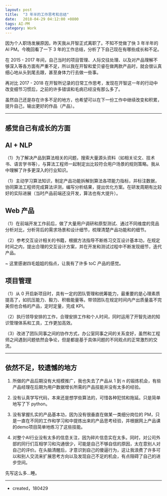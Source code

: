 ```yaml
---
layout: post
title:  "3 年半的工作思考和总结"
date:   2018-04-29 04:12:00 +0800
tags: AI-PM
category: Work
---
```


因为个人职场发展原因，昨天我从开智正式离职了。不知不觉做了快 3 年半年的 AI PM。今晚回看了一下 3 年的工作总结，分析了下自己现在有哪些成长和不足。

在 2015 - 2017 年间，自己当时的项目管理、人际交往处理、以及对产品理解不够深入等各方面有严重不足，所以我在开智和爱贝睿在做两款产品时，就会很认真细心地从头到尾去跟，甚至身体力行去做一些事。

再对比 2017 - 2018 在开智所记录的日常工作思考，发现在开智这一年的行动中改变细节习惯后，之前的许多错误和毛病已经没有那么多了。

虽然自己还是存在许多不足的地方，也希望可以在下一份工作中继续改变和积累，提升自己，输出更好的作品（产品）。

---

## 感觉自己有成长的方面

## AI + NLP 

（1）为了解决产品到算法相关的问题，搜索大量源头资料（如相关论文、技术书、语言学书等），与算法工程师一起制定出比较符合用户场景的规则策略。我从中理解了许多更深入的行业知识。

（1）主动学习算法知识，制定产品功能拆解到算法各项能力指标，并标注数据，协同算法工程师完成算法评测，编写分析结果，提出优化方案。在研发周期有比较好的实际进展（当时产品前端还没开发，算法也有大提升）。

## Web 产品

（1）在前端开发工作前后，做了大量用户调研和原型测试、通过不同维度的竞品分析对比，分析背后的需求场景和设计细节，梳理清楚产品功能和的细节。

（2）参考交互设计相关的书籍，根据方法指导不断练习交互设计基本功，在规定时间之内，提出合理的交互设计方案，并在开发和测试过程中不断发现细节，迭代产品。

~ 这里感谢四毛姐姐的指点，让我有了许多 toC 产品的感觉。

## 项目管理

（1）从 0 开启新项目时，具有一定的团队管理和统筹能力，最重要的是心理素质提高了，如抗压能力、毅力、积极能量等。带领团队在规定时间内产出质量虽不完美但也合格的产品，定时定量，完成 KPI。

（2）执行领导安排的工作，合理安排工作和个人时间，同时运用了开智先进的知识管理体系和工具，工作更加高效。


（3）改进了团队同事之间的协作方式，办公室同事之间的关系变好，虽然和工程师之间遇到问题依然会争论，但是都是基于具体问题的不同观点的正常激烈的交流。


---

## 依然不足，较遗憾的地方

1. 所做的产品后期没有大规模推广，我也失去了产品从 1 到 n 的锻炼机会，有些产品经理在后期为用户数据增长所需的产品技能并没有太多的经验。

2. 没有认真学写代码，本来还是想学些算法的，可惜各种犯怵和拖延。只是简单地写了下 python。

3. 没有掌握扎实的产品基本功，因为没有很垂直在做某一类细分岗位的 PM，只是一直在不同的工作和学习和中提炼出来的产品思考经验，并根据网上产品课的demo项目简单地练习了这些技能。

4. 对整个AI行业没有太多的信息关注，因为碎片信息实在太多。同时，对公司外部的同行们互相学习和沟通很少，可能是自己不够自信的原因，太在意别人对自己的评价。在头脑清醒后，才意识到自己的傻逼行为，这让我浪费了许多可以和别人交流来扩展思考方向以及发现自己不足的机会，有点阻碍了自己的进步空间。

先写这么多...睡。

---

- created，180429

